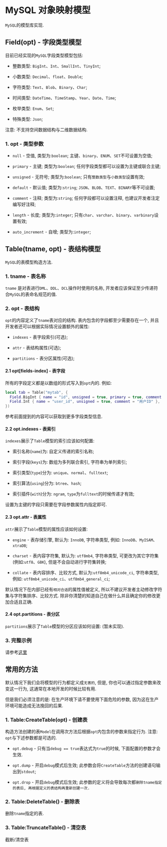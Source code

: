 # MySQL 对象映射模型

  `MySQL`的模型库实现.

## Field(opt) - 字段类型模型

  目前已经实现的`MySQL`字段类型模型包括:

  * 整数类型: `BigInt`、`Int`、`SmallInt`、`TinyInt`;

  * 小数类型: `Decimal`、`float`、`Double`;

  * 字符类型: `Text`、`Blob`、`Binary`、`Char`;

  * 时间类型: `DateTime`、`TimeStamp`、`Year`、`Date`、`Time`;

  * 枚举类型: `Enum`、`Set`;

  * 特殊类型: `Json`;

  注意: 不支持空间数据结构与二维数据结构.

### 1. opt - 类型参数

  * `null` - 空值, 类型为:`boolean`; 主键、`binary`、`ENUM`、`SET`不可设置为空值;

  * `primary` - 主键; 类型为:`boolean`; 任何字段类型都可以设置为主键或联合主键;

  * `unsigned` - 无符号; 类型为:`boolean`; 只有`整数类型`与`小数类型`设置有效;

  * `default` - 默认值; 类型为:`string`; `JSON`、`BLOB`、`TEXT`、`BINARY`等不可设置;

  * `comment` - 注释; 类型为:`string`; 任何字段都可以设置注释, 也建议开发者注定编写好注释;

  * `length` - 长度; 类型为:`integer`; 只有`char`、`varchar`、`binary`、`varbinary`设置有效;

  * `auto_increment` - 自增; 类型为:`integer`; 

## Table(tname, opt) - 表结构模型

  `MySQL`的表模型构造方法.

### 1. tname - 表名称

  `tname` 是对表进行`DML`、`DDL`、`DCL`操作时使用的名称, 开发者应该保证至少传递符合`MySQL`的表命名规范的值.

### 2. opt - 表结构

  `opt`的内容定义了`tname`表对应的结构. 表内包含的字段都至少需要存在一个, 并且开发者还可以根据实际情况设置额外的属性:

  * `indexes` - 表字段索引(可选);

  * `attr` - 表结构属性(可选);

  * `partitions` - 表分区属性(可选);

#### 2.1 opt[fields-index] - 表字段

  所有的字段定义都是以数组的形式写入到`opt`内的. 例如:

```lua
local tab = Table("mytab", {
  Field.BigInt { name = "id", unsigned = true, primary = true, comment = "自增ID"},
  Field.Int { name = "user_id", unsigned = true, comment = "用户ID" },
})
```

  参考前面提到的内容可以获取到更多字段类型信息.

#### 2.2 opt.indexes - 表索引

  `indexes`展示了`Table`模型的索引应该如何配置:
  
  * 索引名称(`name`)为: 自定义传递的索引名称;

  * 索引字段(`keys`)为: 数组为多列联合索引, 字符串为单列索引;
  
  * 索引类型(`type`)分为: `unique`、`normal`、`fulltext`;

  * 索引算法(`using`)分为: `btree`、`hash`;

  * 索引插件(`with`)分为: `ngram`, `type`为`fulltext`的时候传递才有效;

  设置为主键的字段只需要在字段参数属性内指定即可.

#### 2.3 opt.attr - 表属性

  `attr`展示了`Table`模型的属性应该如何设置:

  * `engine`  - 表存储引擎, 默认为: `InnoDB`, 字符串类型, 例如: `InnoDB`、`MyISAM`、`xtraDB`;

  * `charset` - 表内容字符集, 默认为: `utf8mb4`, 字符串类型, 可更改为其它字符集(例如:`utf8`、`GBK`), 但是不会自动进行字符集转换;

  * `collate` - 表内容排序、比较方式, 默认为:`utf8mb4_unicode_ci`, 字符串类型, 例如: `utf8mb4_unicode_ci`、`utf8mb4_general_ci`;

  默认情况下在内部已经有`相对合适`的属性值被定义, 所以不建议开发者主动修改字符集与字符集排序、比较方式. 除非你清楚的知道自己在做什么并且确定你的修改更加合适且正确.

#### 2.4 opt.partitions - 表分区

  `partitions`展示了`Table`模型的分区应该如何设置: (暂未实现).

### 3. 完整示例

  请参考[这里](https://github.com/CandyMi/Model/blob/master/example.lua)

## 常用的方法

  默认情况下我们会将模型的行为都定义成`无害的`, 但是, 你也可以通过指定参数来改变这一行为, 这通常在本地开发的时候比较有用.

  但是我们必须注意的是: 在生产环境下请不要使用下面危险的参数, 因为这在生产环境可能造成无法挽回的后果.

### 1. Table:CreateTable(opt) - 创建表

  构造方法创建的表`Model`在调用次方法后根据`opt`内包含的参数来指定行为. 注意: `opt`与下述参数都是可选的.

  * `opt.debug` - 只有当`debug == true`表达式为`true`的时候, 下面配置的参数才会生效.

  * `opt.dump` - 开启`debug`模式后生效; 此参数会将`CreateTable`方法的创建语句输出到`stdout`;

  * `opt.drop` - 开启`debug`模式后生效; 此参数的定义将会导致每次都`删除tname指定的表后, 再根据定义的表结构再重新创建一次.`

### 2. Table:DeleteTable() - 删除表

  删除`tname`指定的表.

### 3. Table:TruncateTable() - 清空表

  截断/清空表

